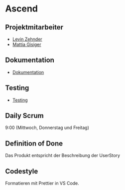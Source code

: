 # Ascend

## Projektmitarbeiter

* [Levin Zehnder](https://git.bbcag.ch/bzehnl)
* [Mattia Gisiger](https://git.bbcag.ch/bgisim)

## Dokumentation

* [Dokumentation](docs/documentation.md)

## Testing

* [Testing](docs/testing.md)

## Daily Scrum

9:00 (Mittwoch, Donnerstag und Freitag)

## Definition of Done

Das Produkt entspricht der Beschreibung der UserStory

## Codestyle

Formatieren mit Prettier in VS Code.
